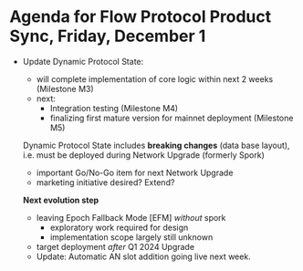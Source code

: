 # Agenda for Flow Protocol Product Sync, Friday, December 1

* Update Dynamic Protocol State:
   - will complete implementation of core logic within next 2 weeks (Milestone M3)
   - next:
     - Integration testing (Milestone M4)
     - finalizing first mature version for mainnet deployment  (Milestone M5)

  Dynamic Protocol State includes **breaking changes** (data base layout), i.e. must be deployed during Network Upgrade (formerly Spork)

  - important Go/No-Go item for next Network Upgrade
  - marketing initiative desired? Extend? 

  **Next evolution step**
   - leaving Epoch Fallback Mode [EFM] _without_ spork
     -  exploratory work required for design
     -  implementation scope largely still unknown
   - target deployment _after_ Q1 2024 Upgrade
 
  * Update: Automatic AN slot addition going live next week.
